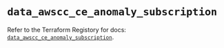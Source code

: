 # `data_awscc_ce_anomaly_subscription`

Refer to the Terraform Registory for docs: [`data_awscc_ce_anomaly_subscription`](https://registry.terraform.io/providers/hashicorp/awscc/0.70.0/docs/data-sources/ce_anomaly_subscription).
